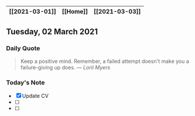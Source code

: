 | [[2021-03-01]] | [[Home]] | [[2021-03-03]] |
| :------------: | :------: | :------------: |

## Tuesday, 02 March 2021

### Daily Quote
> Keep a positive mind. Remember, a failed attempt doesn't make you a failure-giving up does.
> &mdash; <cite>Lorii Myers</cite>

### Today's Note

- [x] Update CV
- [ ] 
- [ ] 